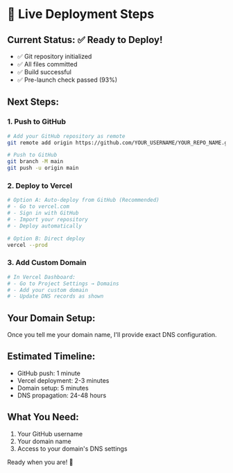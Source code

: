 # 🚀 Live Deployment Steps

## Current Status: ✅ Ready to Deploy!
- ✅ Git repository initialized
- ✅ All files committed
- ✅ Build successful
- ✅ Pre-launch check passed (93%)

## Next Steps:

### 1. Push to GitHub
```bash
# Add your GitHub repository as remote
git remote add origin https://github.com/YOUR_USERNAME/YOUR_REPO_NAME.git

# Push to GitHub
git branch -M main
git push -u origin main
```

### 2. Deploy to Vercel
```bash
# Option A: Auto-deploy from GitHub (Recommended)
# - Go to vercel.com
# - Sign in with GitHub
# - Import your repository
# - Deploy automatically

# Option B: Direct deploy
vercel --prod
```

### 3. Add Custom Domain
```bash
# In Vercel Dashboard:
# - Go to Project Settings → Domains
# - Add your custom domain
# - Update DNS records as shown
```

## Your Domain Setup:
Once you tell me your domain name, I'll provide exact DNS configuration.

## Estimated Timeline:
- GitHub push: 1 minute
- Vercel deployment: 2-3 minutes  
- Domain setup: 5 minutes
- DNS propagation: 24-48 hours

## What You Need:
1. Your GitHub username
2. Your domain name
3. Access to your domain's DNS settings

Ready when you are! 🎉